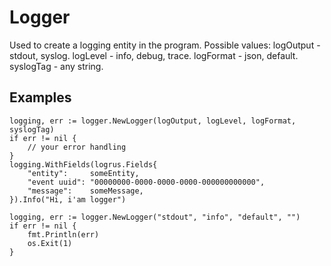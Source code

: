 # Logger

Used to create a logging entity in the program.
Possible values:
logOutput - stdout, syslog.
logLevel - info, debug, trace.
logFormat - json, default.
syslogTag - any string.

## Examples

```golang
logging, err := logger.NewLogger(logOutput, logLevel, logFormat, syslogTag)
if err != nil {
    // your error handling
}
logging.WithFields(logrus.Fields{
    "entity":     someEntity,
    "event uuid": "00000000-0000-0000-0000-000000000000",
    "message":    someMessage,
}).Info("Hi, i'am logger")
```

```golang
logging, err := logger.NewLogger("stdout", "info", "default", "")
if err != nil {
    fmt.Println(err)
    os.Exit(1)
}
```
